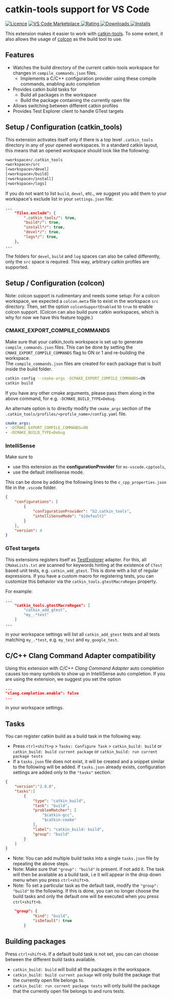 # catkin-tools support for VS Code

[![Licence](https://img.shields.io/github/license/betwo/vscode-catkin-tools.svg)](https://github.com/betwo/vscode-catkin-tools)
[![VS Code Marketplace](https://vsmarketplacebadges.dev/version-short/betwo.b2-catkin-tools.svg) ![Rating](https://vsmarketplacebadges.dev/rating-short/betwo.b2-catkin-tools.svg) ![Downloads](https://vsmarketplacebadges.dev/downloads-short/betwo.b2-catkin-tools.svg) ![Installs](https://vsmarketplacebadges.dev/installs-short/betwo.b2-catkin-tools.svg)](https://marketplace.visualstudio.com/items?itemName=betwo.b2-catkin-tools)

This extension makes it easier to work with [catkin-tools](https://github.com/catkin/catkin_tools).
To some extent, it also allows the usage of [colcon](https://github.com/colcon) as the build tool to use.

## Features

* Watches the build directory of the current catkin-tools workspace for changes in `compile_commands.json` files.
  * Implements a C/C++ configuration provider using these compile commands, enabling auto completion
* Provides catkin build tasks for
  * Build all packages in the workspace
  * Build the package containing the currently open file
* Allows switching between different catkin profiles
* Provides Test Explorer client to handle GTest targets

## Setup / Configuration (catkin_tools)

This extension activates itself only if there is a top level `.catkin_tools` directory in any of your opened workspaces.
In a standard catkin layout, this means that an opened workspace should look like the following:

```txt
<workspace>/.catkin_tools
<workspace>/src
[<workspace>/devel]
[<workspace>/build]
[<workspace>/install]
[<workspace>/logs]
```

If you do not want to list `build`, `devel`, etc., we suggest you add them to
your workspace's exclude list in your `settings.json` file:

```json
...
    "files.exclude": {
        ".catkin_tools/": true,
        "build*/": true,
        "install*/": true,
        "devel*/": true,
        "logs*/": true,
    },
...
```

The folders for `devel`, `build` and `log` spaces can also be called differently, only the `src` space is required.
This way, arbitrary catkin profiles are supported.

## Setup / Configuration (colcon)

Note: colcon support is rudimentary and needs some setup:
For a colcon workspace, we expected a `colcon.meta` file to exist in the workspace `src` directory.
Then, set the option `colconSupportEnabled` to `true` to enable colcon support.
(Colcon can also build pure catkin workspaces, which is why for now we have this feature toggle.)

### CMAKE_EXPORT_COMPILE_COMMANDS

Make sure that your catkin_tools workspace is set up to generate `compile_commands.json` files.
This can be done by setting the `CMAKE_EXPORT_COMPILE_COMMANDS` flag to ON or 1 and re-building the workspace.  
The `compile_commands.json` files are created for each package that is built inside the build folder.
```sh
catkin config --cmake-args -DCMAKE_EXPORT_COMPILE_COMMANDS=ON
catkin build
```

If you have any other cmake arguments, please pass them along in the above command, for e.g. `-DCMAKE_BUILD_TYPE=Debug`.

An alternate option is to directly modify the `cmake_args` section of the `.catkin_tools/profiles/<profile_name>/config.yaml` file.

```yaml
cmake_args:
- -DCMAKE_EXPORT_COMPILE_COMMANDS=ON
- -DCMAKE_BUILD_TYPE=Debug
```

### IntelliSense

Make sure to

* use this extension as the __configurationProvider__ for `ms-vscode.cpptools`,
* use the default intellisense mode.

This can be done by adding the following lines to the `c_cpp_properties.json` file in the `.vscode` folder.
```json
{
    "configurations": [
        {
            "configurationProvider": "b2.catkin_tools",
            "intelliSenseMode": "${default}"
        }
    ],
    "version": 4
}
```

### GTest targets

This extensions registers itself as [TestExplorer](https://marketplace.visualstudio.com/items?itemName=hbenl.vscode-test-explorer) adapter.
For this, all `CMakeLists.txt` are scanned for keywords hinting at the existence of `CTest` based unit tests, e.g. `catkin_add_gtest`.
This is done with a list of regular expressions.
If you have a custom macro for registering tests, you can customize this behavior via the `catkin_tools.gtestMacroRegex` property.

For example:

```json
...
    "catkin_tools.gtestMacroRegex": [
        "catkin_add_gtest",
        "my_.*test"
    ]
...
```

in your workspace settings will list all `catkin_add_gtest` tests and all tests matching `my_.*test`, e.g. `my_test` and `my_google_test`.

## C/C++ Clang Command Adapter compatibility

Using this extension with _C/C++ Clang Command Adapter_ auto completion causes too many symbols to show up in IntelliSense auto completion.
If you are using the extension, we suggest you set the option

```json
...
"clang.completion.enable": false
...
```

in your workspace settings.

## Tasks

You can register catkin build as a build task in the following way.  
- Press `ctrl+shift+p` > `Tasks: Configure Task` > `catkin_build: build` or `catkin_build: build current package` or `catkin_build: run current package tests`  
- If a `tasks.json` file does not exist, it will be created and a snippet similar to the following will be added. If `tasks.json` already exists, configuration settings are added only to the `"tasks"` section.

```json
{
	"version":"2.0.0",
	"tasks":[
		{
			"type": "catkin_build",
			"task": "build",
			"problemMatcher": [
				"$catkin-gcc",
				"$catkin-cmake"
			],
			"label": "catkin_build: build",
			"group": "build"
		}
	]
}
```
- Note: You can add multiple build tasks into a single `tasks.json` file by repeating the above steps.  
- Note: Make sure that `"group": "build"` is present. If not add it. The task will then be available as a build task, i.e it will appear in the drop down menu when you press `ctrl+shift+b`.  
- Note: To set a particular task as the default task, modify the `"group": "build"` to the following. If this is done, you can no longer choose the build tasks and only the default one will be executed when you press `ctrl+shift+b`.  
```json
	"group": {
           	"kind": "build",
           	"isDefault": true
       	}
```

## Building packages

Press `ctrl+shift+b`. If a default build task is not set, you can can choose between the different build tasks available.  
- `catkin_build: build` will build all the packages in the workspace.  
- `catkin_build: build current package` will only build the package that the currently open file belongs to.  
- `catkin_build: run current package tests` will only build the package that the currently open file belongs to and runs tests.  
